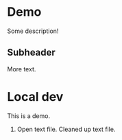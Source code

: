 # Demo

Some description!

## Subheader

More text.

# Local dev

This is a demo.

1. Open text file. Cleaned up text file.